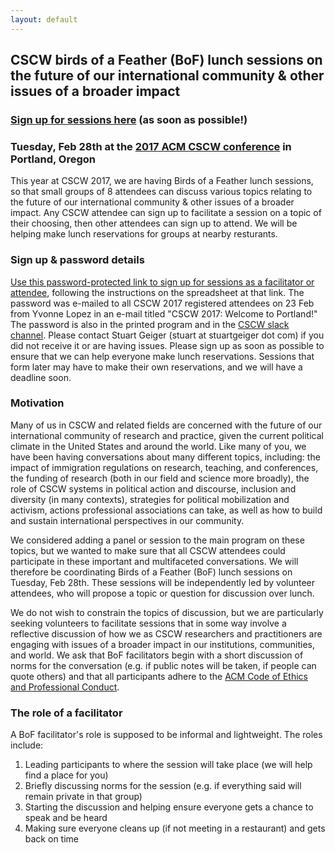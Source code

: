 ```yaml
---
layout: default
---
```


## CSCW birds of a Feather (BoF) lunch sessions on the future of our international community & other issues of a broader impact

### [Sign up for sessions here](https://itsssl.com/AEAJR) (as soon as possible!)

### Tuesday, Feb 28th at the [2017 ACM CSCW conference](https://cscw.acm.org/2017) in Portland, Oregon

This year at CSCW 2017, we are having Birds of a Feather lunch sessions, so that small groups of 8 attendees can discuss various topics relating to the future of our international community & other issues of a broader impact. Any CSCW attendee can sign up to facilitate a session on a topic of their choosing, then other attendees can sign up to attend. We will be helping make lunch reservations for groups at nearby resturants. 

### Sign up & password details

[Use this password-protected link to sign up for sessions as a facilitator or attendee](https://itsssl.com/AEAJR), following the instructions on the spreadsheet at that link. The password was e-mailed to all CSCW 2017 registered attendees on 23 Feb from Yvonne Lopez in an e-mail titled "CSCW 2017: Welcome to Portland!" The password is also in the printed program and in the [CSCW slack channel](https://acmcscw.slack.com). Please contact Stuart Geiger (stuart at stuartgeiger dot com) if you did not receive it or are having issues. Please sign up as soon as possible to ensure that we can help everyone make lunch reservations. Sessions that form later may have to make their own reservations, and we will have a deadline soon.

### Motivation

Many of us in CSCW and related fields are concerned with the future of our international community of research and practice, given the current political climate in the United States and around the world. Like many of you, we have been having conversations about many different topics, including: the impact of immigration regulations on research, teaching, and conferences, the funding of research (both in our field and science more broadly), the role of CSCW systems in political action and discourse, inclusion and diversity (in many contexts), strategies for political mobilization and activism, actions professional associations can take, as well as how to build and sustain international perspectives in our community. 

We considered adding a panel or session to the main program on these topics, but we wanted to make sure that all CSCW attendees could participate in these important and multifaceted conversations. We will therefore be coordinating Birds of a Feather (BoF) lunch sessions on Tuesday, Feb 28th. These sessions will be independently led by volunteer attendees, who will propose a topic or question for discussion over lunch. 

We do not wish to constrain the topics of discussion, but we are particularly seeking volunteers to facilitate sessions that in some way involve a reflective discussion of how we as CSCW researchers and practitioners are engaging with issues of a broader impact in our institutions, communities, and world. We ask that BoF facilitators begin with a short discussion of norms for the conversation (e.g. if public notes will be taken, if people can quote others) and that all participants adhere to the [ACM Code of Ethics and Professional Conduct](https://www.acm.org/about-acm/acm-code-of-ethics-and-professional-conduct).

### The role of a facilitator

A BoF facilitator's role is supposed to be informal and lightweight. The roles include: 

1. Leading participants to where the session will take place (we will help find a place for you)
1. Briefly discussing norms for the session (e.g. if everything said will remain private in that group)
1. Starting the discussion and helping ensure everyone gets a chance to speak and be heard
1. Making sure everyone cleans up (if not meeting in a restaurant) and gets back on time
